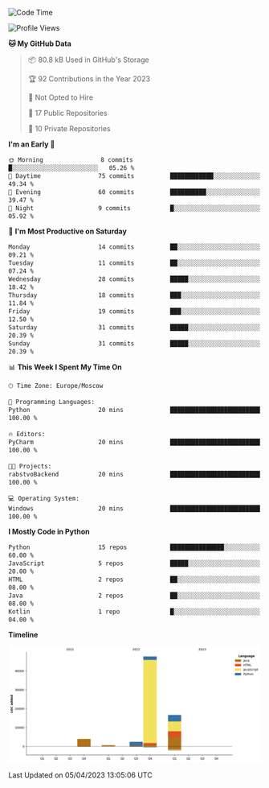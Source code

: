 <!--START_SECTION:waka-->
![Code Time](http://img.shields.io/badge/Code%20Time-79%20hrs%2055%20mins-blue)

![Profile Views](http://img.shields.io/badge/Profile%20Views-0-blue)

**🐱 My GitHub Data** 

> 📦 80.8 kB Used in GitHub's Storage 
 > 
> 🏆 92 Contributions in the Year 2023
 > 
> 🚫 Not Opted to Hire
 > 
> 📜 17 Public Repositories 
 > 
> 🔑 10 Private Repositories 
 > 
**I'm an Early 🐤** 

```text
🌞 Morning                8 commits           █░░░░░░░░░░░░░░░░░░░░░░░░   05.26 % 
🌆 Daytime                75 commits          ████████████░░░░░░░░░░░░░   49.34 % 
🌃 Evening                60 commits          ██████████░░░░░░░░░░░░░░░   39.47 % 
🌙 Night                  9 commits           █░░░░░░░░░░░░░░░░░░░░░░░░   05.92 % 
```
📅 **I'm Most Productive on Saturday** 

```text
Monday                   14 commits          ██░░░░░░░░░░░░░░░░░░░░░░░   09.21 % 
Tuesday                  11 commits          ██░░░░░░░░░░░░░░░░░░░░░░░   07.24 % 
Wednesday                28 commits          █████░░░░░░░░░░░░░░░░░░░░   18.42 % 
Thursday                 18 commits          ███░░░░░░░░░░░░░░░░░░░░░░   11.84 % 
Friday                   19 commits          ███░░░░░░░░░░░░░░░░░░░░░░   12.50 % 
Saturday                 31 commits          █████░░░░░░░░░░░░░░░░░░░░   20.39 % 
Sunday                   31 commits          █████░░░░░░░░░░░░░░░░░░░░   20.39 % 
```


📊 **This Week I Spent My Time On** 

```text
🕑︎ Time Zone: Europe/Moscow

💬 Programming Languages: 
Python                   20 mins             █████████████████████████   100.00 % 

🔥 Editors: 
PyCharm                  20 mins             █████████████████████████   100.00 % 

🐱‍💻 Projects: 
rabstvoBackend           20 mins             █████████████████████████   100.00 % 

💻 Operating System: 
Windows                  20 mins             █████████████████████████   100.00 % 
```

**I Mostly Code in Python** 

```text
Python                   15 repos            ███████████████░░░░░░░░░░   60.00 % 
JavaScript               5 repos             █████░░░░░░░░░░░░░░░░░░░░   20.00 % 
HTML                     2 repos             ██░░░░░░░░░░░░░░░░░░░░░░░   08.00 % 
Java                     2 repos             ██░░░░░░░░░░░░░░░░░░░░░░░   08.00 % 
Kotlin                   1 repo              █░░░░░░░░░░░░░░░░░░░░░░░░   04.00 % 
```



**Timeline**

![Lines of Code chart](https://raw.githubusercontent.com/Adlemex/Adlemex/main/assets/bar_graph.png)


 Last Updated on 05/04/2023 13:05:06 UTC
<!--END_SECTION:waka-->

